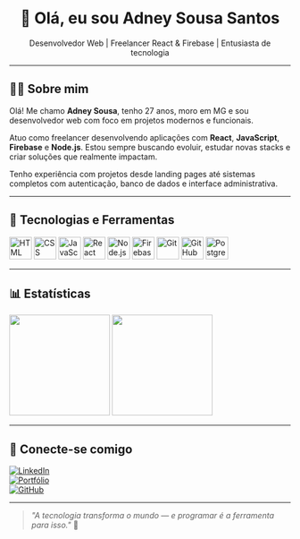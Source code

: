 <h1 align="center">👋 Olá, eu sou Adney Sousa Santos</h1>

<p align="center">
  Desenvolvedor Web | Freelancer React & Firebase | Entusiasta de tecnologia
</p>

---

## 🧑‍💻 Sobre mim

Olá! Me chamo **Adney Sousa**, tenho 27 anos, moro em MG e sou desenvolvedor web com foco em projetos modernos e funcionais.

Atuo como freelancer desenvolvendo aplicações com **React**, **JavaScript**, **Firebase** e **Node.js**. Estou sempre buscando evoluir, estudar novas stacks e criar soluções que realmente impactam.

Tenho experiência com projetos desde landing pages até sistemas completos com autenticação, banco de dados e interface administrativa.

---

## 🚀 Tecnologias e Ferramentas

<p align="left">
  <img src="https://cdn.jsdelivr.net/gh/devicons/devicon/icons/html5/html5-original.svg" width="40" alt="HTML" />
  <img src="https://cdn.jsdelivr.net/gh/devicons/devicon/icons/css3/css3-original.svg" width="40" alt="CSS" />
  <img src="https://cdn.jsdelivr.net/gh/devicons/devicon/icons/javascript/javascript-original.svg" width="40" alt="JavaScript" />
  <img src="https://cdn.jsdelivr.net/gh/devicons/devicon/icons/react/react-original.svg" width="40" alt="React" />
  <img src="https://cdn.jsdelivr.net/gh/devicons/devicon/icons/nodejs/nodejs-original.svg" width="40" alt="Node.js" />
  <img src="https://cdn.jsdelivr.net/gh/devicons/devicon/icons/firebase/firebase-plain.svg" width="40" alt="Firebase" />
  <img src="https://cdn.jsdelivr.net/gh/devicons/devicon/icons/git/git-original.svg" width="40" alt="Git" />
  <img src="https://cdn.jsdelivr.net/gh/devicons/devicon/icons/github/github-original.svg" width="40" alt="GitHub" />
  <img src="https://cdn.jsdelivr.net/gh/devicons/devicon/icons/postgresql/postgresql-original.svg" width="40" alt="PostgreSQL" />
</p>

---

## 📊 Estatísticas

<p align="left">
 <img height="180em" src="https://github-readme-stats.vercel.app/api?username=adneysousa&show_icons=true&theme=tokyonight&count_private=true" />
<img height="180em" src="https://github-readme-stats.vercel.app/api/top-langs/?username=adneysousa&layout=compact&langs_count=7&theme=tokyonight"/>
</p>

---

## 📌 Conecte-se comigo

[![LinkedIn](https://img.shields.io/badge/-LinkedIn-0A66C2?style=flat-square&logo=linkedin&logoColor=white)](https://www.linkedin.com/in/adneysousa)  
[![Portfólio](https://img.shields.io/badge/-Portfólio-000?style=flat-square&logo=vercel&logoColor=white)](https://ifcodethen.com.br)  
[![GitHub](https://img.shields.io/badge/-GitHub-181717?style=flat-square&logo=github&logoColor=white)](https://github.com/adneysousa)

---

> *"A tecnologia transforma o mundo — e programar é a ferramenta para isso."* 🚀

